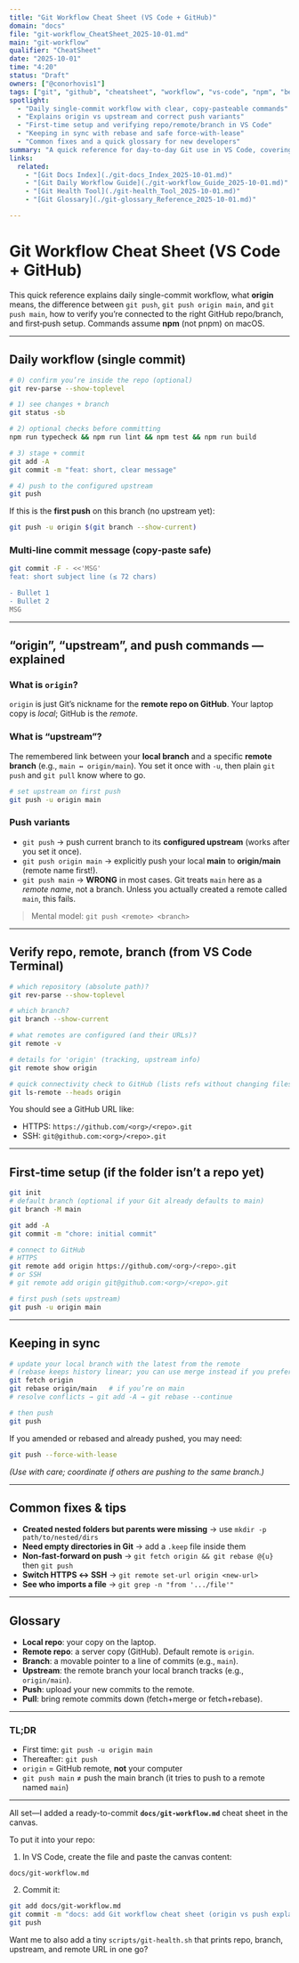 ```yaml
---
title: "Git Workflow Cheat Sheet (VS Code + GitHub)"
domain: "docs"
file: "git-workflow_CheatSheet_2025-10-01.md"
main: "git-workflow"
qualifier: "CheatSheet"
date: "2025-10-01"
time: "4:20"
status: "Draft"
owners: ["@conorhovis1"]
tags: ["git", "github", "cheatsheet", "workflow", "vs-code", "npm", "beginners"]
spotlight:
  - "Daily single-commit workflow with clear, copy-pasteable commands"
  - "Explains origin vs upstream and correct push variants"
  - "First-time setup and verifying repo/remote/branch in VS Code"
  - "Keeping in sync with rebase and safe force-with-lease"
  - "Common fixes and a quick glossary for new developers"
summary: "A quick reference for day-to-day Git use in VS Code, covering status, staging, committing, pushing, first-time upstream setup, verifying repo/remote/branch, the difference between 'git push', 'git push origin main', and 'git push main', plus sync tips, common fixes, and a beginner-friendly glossary."
links:
  related:
    - "[Git Docs Index](./git-docs_Index_2025-10-01.md)"
    - "[Git Daily Workflow Guide](./git-workflow_Guide_2025-10-01.md)"
    - "[Git Health Tool](./git-health_Tool_2025-10-01.md)"
    - "[Git Glossary](./git-glossary_Reference_2025-10-01.md)"

---
```


# Git Workflow Cheat Sheet (VS Code + GitHub)

This quick reference explains daily single-commit workflow, what **origin** means, the difference between `git push`, `git push origin main`, and `git push main`, how to verify you’re connected to the right GitHub repo/branch, and first‑push setup. Commands assume **npm** (not pnpm) on macOS.

---

## Daily workflow (single commit)

```bash
# 0) confirm you’re inside the repo (optional)
git rev-parse --show-toplevel

# 1) see changes + branch
git status -sb

# 2) optional checks before committing
npm run typecheck && npm run lint && npm test && npm run build

# 3) stage + commit
git add -A
git commit -m "feat: short, clear message"

# 4) push to the configured upstream
git push
```

If this is the **first push** on this branch (no upstream yet):
```bash
git push -u origin $(git branch --show-current)
```

### Multi‑line commit message (copy‑paste safe)
```bash
git commit -F - <<'MSG'
feat: short subject line (≤ 72 chars)

- Bullet 1
- Bullet 2
MSG
```

---

## “origin”, “upstream”, and push commands — explained

### What is `origin`?
`origin` is just Git’s nickname for the **remote repo on GitHub**. Your laptop copy is *local*; GitHub is the *remote*.

### What is “upstream”?
The remembered link between your **local branch** and a specific **remote branch** (e.g., `main ↔ origin/main`). You set it once with `-u`, then plain `git push` and `git pull` know where to go.

```bash
# set upstream on first push
git push -u origin main
```

### Push variants
- `git push` → push current branch to its **configured upstream** (works after you set it once).
- `git push origin main` → explicitly push your local **main** to **origin/main** (remote name first!).
- `git push main` → **WRONG** in most cases. Git treats `main` here as a *remote name*, not a branch. Unless you actually created a remote called `main`, this fails.

> Mental model: `git push <remote> <branch>`

---

## Verify repo, remote, branch (from VS Code Terminal)

```bash
# which repository (absolute path)?
git rev-parse --show-toplevel

# which branch?
git branch --show-current

# what remotes are configured (and their URLs)?
git remote -v

# details for 'origin' (tracking, upstream info)
git remote show origin

# quick connectivity check to GitHub (lists refs without changing files)
git ls-remote --heads origin
```

You should see a GitHub URL like:
- HTTPS: `https://github.com/<org>/<repo>.git`
- SSH:   `git@github.com:<org>/<repo>.git`

---

## First‑time setup (if the folder isn’t a repo yet)

```bash
git init
# default branch (optional if your Git already defaults to main)
git branch -M main

git add -A
git commit -m "chore: initial commit"

# connect to GitHub
# HTTPS
git remote add origin https://github.com/<org>/<repo>.git
# or SSH
# git remote add origin git@github.com:<org>/<repo>.git

# first push (sets upstream)
git push -u origin main
```

---

## Keeping in sync

```bash
# update your local branch with the latest from the remote
# (rebase keeps history linear; you can use merge instead if you prefer)
git fetch origin
git rebase origin/main   # if you’re on main
# resolve conflicts → git add -A → git rebase --continue

# then push
git push
```

If you amended or rebased and already pushed, you may need:
```bash
git push --force-with-lease
```
*(Use with care; coordinate if others are pushing to the same branch.)*

---

## Common fixes & tips

- **Created nested folders but parents were missing** → use `mkdir -p path/to/nested/dirs`
- **Need empty directories in Git** → add a `.keep` file inside them
- **Non‑fast‑forward on push** → `git fetch origin && git rebase @{u}` then `git push`
- **Switch HTTPS ↔ SSH** → `git remote set-url origin <new-url>`
- **See who imports a file** → `git grep -n "from '.../file'"`

---

## Glossary
- **Local repo**: your copy on the laptop.
- **Remote repo**: a server copy (GitHub). Default remote is `origin`.
- **Branch**: a movable pointer to a line of commits (e.g., `main`).
- **Upstream**: the remote branch your local branch tracks (e.g., `origin/main`).
- **Push**: upload your new commits to the remote.
- **Pull**: bring remote commits down (fetch+merge or fetch+rebase).

---

### TL;DR
- First time: `git push -u origin main`
- Thereafter: `git push`
- `origin` = GitHub remote, **not** your computer
- `git push main` ≠ push the main branch (it tries to push to a remote named `main`)

---

All set—I added a ready-to-commit **`docs/git-workflow.md`** cheat sheet in the canvas.

To put it into your repo:

1. In VS Code, create the file and paste the canvas content:

```
docs/git-workflow.md
```

2. Commit it:

```bash
git add docs/git-workflow.md
git commit -m "docs: add Git workflow cheat sheet (origin vs push explained)"
git push
```

Want me to also add a tiny `scripts/git-health.sh` that prints repo, branch, upstream, and remote URL in one go?
